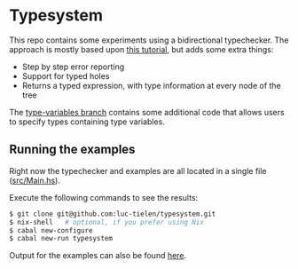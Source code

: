 
# Typesystem

This repo contains some experiments using a bidirectional typechecker.
The approach is mostly based upon [this tutorial](http://www.davidchristiansen.dk/tutorials/bidirectional.pdf),
but adds some extra things:

- Step by step error reporting
- Support for typed holes
- Returns a typed expression, with type information at every node of the tree

The [type-variables branch](https://github.com/luc-tielen/typesystem/tree/type-variables)
contains some additional code that allows users to specify types containing
type variables.


## Running the examples

Right now the typechecker and examples are all located in a single file
([src/Main.hs](https://github.com/luc-tielen/typesystem/blob/master/src/Main.hs)).

Execute the following commands to see the results:

```bash
$ git clone git@github.com:luc-tielen/typesystem.git
$ nix-shell   # optional, if you prefer using Nix
$ cabal new-configure
$ cabal new-run typesystem
```

Output for the examples can also be found [here](https://github.com/luc-tielen/typesystem/blob/master/output.txt).
